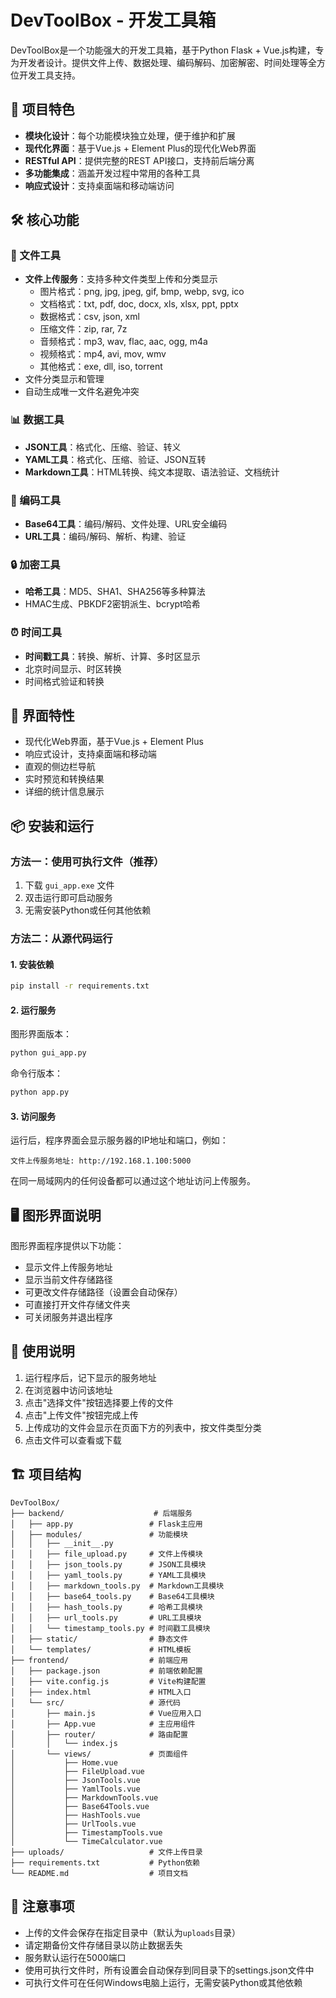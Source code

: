 # DevToolBox - 开发工具箱

DevToolBox是一个功能强大的开发工具箱，基于Python Flask + Vue.js构建，专为开发者设计。提供文件上传、数据处理、编码解码、加密解密、时间处理等全方位开发工具支持。

## 🚀 项目特色

- **模块化设计**：每个功能模块独立处理，便于维护和扩展
- **现代化界面**：基于Vue.js + Element Plus的现代化Web界面
- **RESTful API**：提供完整的REST API接口，支持前后端分离
- **多功能集成**：涵盖开发过程中常用的各种工具
- **响应式设计**：支持桌面端和移动端访问

## 🛠️ 核心功能

### 📁 文件工具
- **文件上传服务**：支持多种文件类型上传和分类显示
  - 图片格式：png, jpg, jpeg, gif, bmp, webp, svg, ico
  - 文档格式：txt, pdf, doc, docx, xls, xlsx, ppt, pptx
  - 数据格式：csv, json, xml
  - 压缩文件：zip, rar, 7z
  - 音频格式：mp3, wav, flac, aac, ogg, m4a
  - 视频格式：mp4, avi, mov, wmv
  - 其他格式：exe, dll, iso, torrent
- 文件分类显示和管理
- 自动生成唯一文件名避免冲突

### 📊 数据工具
- **JSON工具**：格式化、压缩、验证、转义
- **YAML工具**：格式化、压缩、验证、JSON互转
- **Markdown工具**：HTML转换、纯文本提取、语法验证、文档统计

### 🔐 编码工具
- **Base64工具**：编码/解码、文件处理、URL安全编码
- **URL工具**：编码/解码、解析、构建、验证

### 🔒 加密工具
- **哈希工具**：MD5、SHA1、SHA256等多种算法
- HMAC生成、PBKDF2密钥派生、bcrypt哈希

### ⏰ 时间工具
- **时间戳工具**：转换、解析、计算、多时区显示
- 北京时间显示、时区转换
- 时间格式验证和转换

## 🎨 界面特性

- 现代化Web界面，基于Vue.js + Element Plus
- 响应式设计，支持桌面端和移动端
- 直观的侧边栏导航
- 实时预览和转换结果
- 详细的统计信息展示

## 📦 安装和运行

### 方法一：使用可执行文件（推荐）

1. 下载 `gui_app.exe` 文件
2. 双击运行即可启动服务
3. 无需安装Python或任何其他依赖

### 方法二：从源代码运行

#### 1. 安装依赖

```bash
pip install -r requirements.txt
```

#### 2. 运行服务

图形界面版本：
```bash
python gui_app.py
```

命令行版本：
```bash
python app.py
```

#### 3. 访问服务

运行后，程序界面会显示服务器的IP地址和端口，例如：
```
文件上传服务地址: http://192.168.1.100:5000
```

在同一局域网内的任何设备都可以通过这个地址访问上传服务。

## 🖥️ 图形界面说明

图形界面程序提供以下功能：
- 显示文件上传服务地址
- 显示当前文件存储路径
- 可更改文件存储路径（设置会自动保存）
- 可直接打开文件存储文件夹
- 可关闭服务并退出程序

## 📖 使用说明

1. 运行程序后，记下显示的服务地址
2. 在浏览器中访问该地址
3. 点击"选择文件"按钮选择要上传的文件
4. 点击"上传文件"按钮完成上传
5. 上传成功的文件会显示在页面下方的列表中，按文件类型分类
6. 点击文件可以查看或下载

## 🏗️ 项目结构

```
DevToolBox/
├── backend/                    # 后端服务
│   ├── app.py                 # Flask主应用
│   ├── modules/               # 功能模块
│   │   ├── __init__.py
│   │   ├── file_upload.py     # 文件上传模块
│   │   ├── json_tools.py      # JSON工具模块
│   │   ├── yaml_tools.py      # YAML工具模块
│   │   ├── markdown_tools.py  # Markdown工具模块
│   │   ├── base64_tools.py    # Base64工具模块
│   │   ├── hash_tools.py      # 哈希工具模块
│   │   ├── url_tools.py       # URL工具模块
│   │   └── timestamp_tools.py # 时间戳工具模块
│   ├── static/                # 静态文件
│   └── templates/             # HTML模板
├── frontend/                  # 前端应用
│   ├── package.json           # 前端依赖配置
│   ├── vite.config.js         # Vite构建配置
│   ├── index.html             # HTML入口
│   └── src/                   # 源代码
│       ├── main.js            # Vue应用入口
│       ├── App.vue            # 主应用组件
│       ├── router/            # 路由配置
│       │   └── index.js
│       └── views/             # 页面组件
│           ├── Home.vue
│           ├── FileUpload.vue
│           ├── JsonTools.vue
│           ├── YamlTools.vue
│           ├── MarkdownTools.vue
│           ├── Base64Tools.vue
│           ├── HashTools.vue
│           ├── UrlTools.vue
│           ├── TimestampTools.vue
│           └── TimeCalculator.vue
├── uploads/                   # 文件上传目录
├── requirements.txt           # Python依赖
└── README.md                  # 项目文档
```

## 📝 注意事项

- 上传的文件会保存在指定目录中（默认为`uploads`目录）
- 请定期备份文件存储目录以防止数据丢失
- 服务默认运行在5000端口
- 使用可执行文件时，所有设置会自动保存到同目录下的settings.json文件中
- 可执行文件可在任何Windows电脑上运行，无需安装Python或其他依赖
